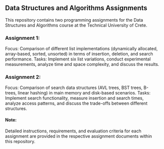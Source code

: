 ## Data Structures and Algorithms Assignments
This repository contains two programming assignments for the Data Structures and Algorithms course at the Technical University of Crete.

### Assignment 1:

Focus: Comparison of different list implementations (dynamically allocated, array-based, sorted, unsorted) in terms of insertion, deletion, and search performance.
Tasks: Implement six list variations, conduct experimental measurements, analyze time and space complexity, and discuss the results.

### Assignment 2:

Focus: Comparison of search data structures (AVL trees, BST trees, B-trees, linear hashing) in main memory and disk-based scenarios.
Tasks: Implement search functionality, measure insertion and search times, analyze access patterns, and discuss the trade-offs between different structures.

#### Note: 
Detailed instructions, requirements, and evaluation criteria for each assignment are provided in the respective assignment documents within this repository.

